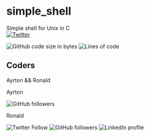 # simple_shell
Simple shell for Unix in C  
[![Twitter](https://img.shields.io/twitter/url?label=share&style=social&url=https%3A%2F%2Fgithub.com%2Fralexrivero%2Fsimple_shell)](https://twitter.com/intent/tweet?text=Wow:&url=https%3A%2F%2Fgithub.com%2Fralexrivero%2Fsimple_shell)

![GitHub code size in bytes](https://img.shields.io/github/languages/code-size/ralexrivero/simple_shell)
![Lines of code](https://img.shields.io/tokei/lines/github/ralexrivero/simple_shell)

## Coders

Ayrton && Ronald

Ayrton

![GitHub followers](https://img.shields.io/github/followers/hippocampus3282?style=social)

Ronald

![Twitter Follow](https://img.shields.io/twitter/follow/ralex_uy?style=social)
![GitHub followers](https://img.shields.io/github/followers/ralexrivero?style=social)
![LinkedIn profile](https://img.shields.io/badge/LinkedIn-blue?style=social&logo=linkedin)
